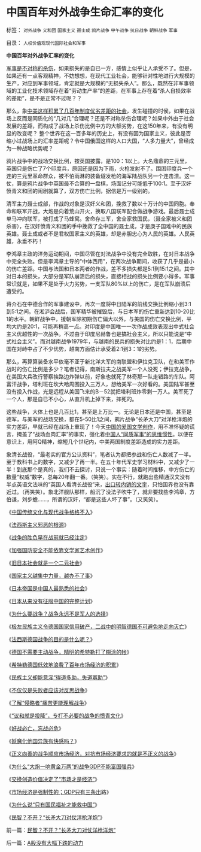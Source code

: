 # 中国百年对外战争生命汇率的变化

标签： `对外战争` `义和团` `国家主义` `聂士成` `鸦片战争` `甲午战争` `抗日战争` `朝鲜战争` `军事` 

目录： `人权价值观现代国际社会和军事`

**中国百年对外战争汇率的变化**

[军事是不对称的杀伤](../../../2009/12/7/战争的胜负早在战前就已经注定.md)，如果损失的是自已一方，感情上似乎让人承受不了。但是，如果还有一点客观精神，不妨想想，在现代工业社会，能够针对性地进行大规模的生产，对应到军事领域，肯定就是大规模的“无损失杀人”。那么，既然在非军事领域的工业化技术领域存在着“劳动生产率”的差距，在军事上存在着“杀人自损效率的差距”，是不是正常不过呢？？

那么，象[中美这样积累了几百年制度优劣差距的社会](../../../2009/12/2/美军的“正气”和绥靖的利益合理性.md)，发生碰撞的时侯，如果在战场上反而是同质化的“几对几”合理呢？还是不对称杀伤合理呢？如果中外由于社会发展的差距，而构成了战场上杀伤比例中方的大额劣势，在这150年来，有没有明显的改变呢？
整个世界在这一百多年的历史上，有没有因为国家主义，彼此是否缩小过战场上的汇率差距呢？令中国俄国这样的人口大国，“人多力量大”，曾经成为一种战略优势呢？

鸦片战争中的战场交换比例，按英国披露，是100：1以上。大名鼎鼎的三元里，英国只是伤亡了7个印度兵，原因还是因为下雨，火枪发射不了。围困印度兵一个连的三元里革命群众，被不怕雨淋的装备燧发枪的海军陆战队另一个连击溃。这一仗，算是鸦片战争中英国最不合算的一盘棋，场面记分可能低于100:1。至于汉奸愤青义和团的闹剧就算了，双方伤亡比例，据信是万一级别的。

清军主力聂士成部，作战的对象是汉奸义和团，挽救了数以十万计的中国同胞。奉命和联军开战，大炮是向着荒山开火，换取八国联军配合做战争游戏。最后聂士成单马冲向联军，被打成了马蜂窝。舍命存三军，舍全家救国民，（聂全家被义和团杀害），在汉奸愤青义和团的手中挽救了全中国的聂士成，才是庚子国难中的民族英雄。聂士成或者不是君权国家主义的英雄，却是赤胆忠心为人民的英雄。人民英雄，永垂不朽！

李鸿章主政的洋务运动期间，中国尽管在对法战争中没有完全取胜，在对日本战争中完全失败。但是李鸿章主导的“中体西用”，在两次战争期间，收获了几乎是最小的伤亡差距。中国与法国和日本两者的作战，差不多损失都是5:1到15:1之间。其中对日本的损失，大部分是军队崩溃后的损失，直接相战的损失比例要小得多。军事常识就是，如果不是处于火力劣势，一支军队80%以上的伤亡，是在军队崩溃后遭受的。

蒋介石在中德合作的军事建设中，再次一度将中日陆军的前线交换比例缩小到3:1到5:1之间。在淞沪会战后，国军精华被摧毁后，与日本军的伤亡重新达到10-20比1的水平。朝鲜战争中，援朝军除初期伤亡偏大以外，与美国的伤亡交换比例，平均大约是20:1，可能再稍高一点。对印度是中国唯一一次作战成效表现出中式社会主义优越性的一次战争。不过由于印度尼赫鲁也是搞社会主义，所以只能说是“中式社会主义”。而对越南战争1979年，与越南的民兵的损失对比约是1：1，后期中国在对峙中占了不少优势，越南方面估计承受着2:1到3：1的劣势。

那么，再算算装备水平依毫不亚于新北洋大军的南联盟和伊拉克卫队，在和美军作战时的伤亡比例是多少？笔者记得，南斯拉夫之战美军一个人没死；伊拉克战争，在美国大兵改行警察挨路边炸弹以前，好象也就死了林奇那一队走错路的车队。阿富汗战争，塔利班在坎大哈周围投入三万人，想给美军一次好看的。美国陆军甚至没有投入作战，光是远程从美国飞来的B－52就把塔利班炸零剩一万人。美军死了一个人，那是自已不小心，从直升机上掉下来，摔死的。

这些战争，大体上也是几百比1，甚至是上万比一。无论是日本还是中国，甚至是德军，与美军的战场交换，都在5-50比1之间，鸦片战争“长矛大刀”对洋枪洋炮的实力差距，早就已经在战场上重现了！今天[中国的爱国文学创作](../../../2009/12/8/加强国防不能依靠文学创作.md)，用不准怀疑的谎言，掩盖了“战场血肉汇率”的事实，强化着[中国人“同质军事”的思维惯性](../../../2009/12/6/中国传统文化与现代战争格格不入.md)。以便在意识上，用阿Q精神，缩短几个世纪内，中美两国制度差距造成的实力差距。

象清长战役，“最老实的官方公认资料”，笔者认为都把参战和伤亡人数减了一半。至于教科书上的数字，又减少了再一半。在五十年代军史学习材料中，又减少了一半！到底那个是真的，我们不去探讨，只说一个事实：随着时间推移，中方伤亡的数量“权威”数字，总每20年翻一番。（笑笑）。实在不行，就跑出些精通汉文没有半点英语文法味的“英国人看清长战役”来，[出口转内销的文字](../../../2009/10/10/定制民意出口转内销.md)，只怕国界也没有靠近过。（再笑笑）。象北洋舰队那样，船沉了没法子吹牛了，就非要找些李鸿章，方伯谦，刘步蟾……，所谓的汉奸，“都是这些人坏了事”。（又笑笑）。



《[中国传统文化与现代战争格格不入](../../../2009/12/6/中国传统文化与现代战争格格不入.md)》

《[法西斯主义邪恶的根源](../../../2009/12/7/法西斯主义邪恶的根源.md)》

《[战争的胜负早在战前就已经注定](../../../2009/12/7/战争的胜负早在战前就已经注定.md)》

《[加强国防安全不能依靠文学家艺术创作](../../../2009/12/8/加强国防不能依靠文学创作.md)》

《[旧日本社会就是一个二元社会](http://blog.sina.com.cn/s/blog_5563a64d0100g0r4.html)》

《[国家主义越集中力量，越办不了事](../../../2009/12/9/国家主义越集中力量，越办不了事.md)》

《[日本帝国是中国人最熟悉的社会](../../../2009/12/9/日本帝国是中国人最熟悉的社会.md)》

《[日本从来没有征服中国的完整计划](../../../2009/12/10/日本从来没有征服中国的完整计划.md)》

《[为什么要战争？战争永远不是军人的选择](../../../2009/12/10/为什么要战争？战争永远不是军人的选择.md)》

《[极左民族主义令德国国家信用破产，二战中的明智德国不可避免地走向灭亡](http://blog.sina.com.cn/s/blog_5563a64d0100g1x8.html)》

《[法西斯德国战争的目的是什么呢？](../../../2009/12/12/法西斯德国战争的目的是什么呢？.md)》

《[德国不需要主动战争，精明的希特勒打了糊涂的帐](../../../2009/12/12/德国不需要主动战争，精明的希特勒打了糊涂的帐.md)》

《[希特勒德国低效地浪费了百年市场经济的积累](../../../2009/12/13/希特勒德国低效地浪费了百年市场经济的积累.md)》

《[民族主义却能意淫“得道多助，失道寡助”](../../../2009/12/13/“得道多助，失道寡助”.md)》

《[不仅仅是失败者应该对反思战争](http://blog.sina.com.cn/s/blog_5563a64d0100g2w1.html)》

《[了解“侵略者”痛苦更能理解战争](../../../2009/12/14/了解“侵略者”痛苦更能理解战争.md)》

《[“议和就是投降”，专打不必要的战争的愤青文化](../../../2009/12/15/专打不必要的战争的愤青文化.md)》

《[好战必亡，忘战必危](../../../2009/12/15/好战必亡，忘战必危.md)》

《[妖魔化他国异族有快感吗？](../../../2009/12/16/妖魔化他国异族有快感吗？.md)》

《[正义向善的战争顺应市场经济，对抗市场经济要求的就是不正义的战争](../../../2009/12/17/正义向善的战争，和不正义的战争.md)》

《[为什么“大炮一响黄金万两”的战争GDP不能富国强兵](../../../2009/12/18/为什么“大炮一响黄金万两”的战争GDP不能富国强兵.md)》

《[交换创造价值决定了“市场才是经济”](../../../2009/12/18/交换创造价值决定了“市场才是经济”.md)》

《[市场经济是强制性的；GDP只有三条出](../../../2009/12/18/市场经济是强制性的；GDP只有三条出路.md)路》

《[为什么说“只有国民福祉才能救中国”](../../../2009/12/18/为什么说“只有国民福祉才能救中国”.md)》

《[民智？不开？“长矛大刀对仗洋枪洋炮”](../../../2009/12/21/民智？不开？“长矛大刀对仗洋枪洋炮”.md)》







前一篇：[民智？不开？“长矛大刀对仗洋枪洋炮”](../../../2009/12/21/民智？不开？“长矛大刀对仗洋枪洋炮”.md)

后一篇：[A股没有大幅下跌的动力](../../../2009/12/21/A股没有大幅下跌的动力.md)